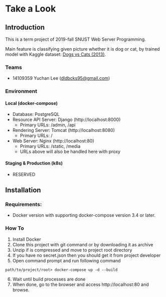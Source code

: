 # Take a Look

## Introduction
This is a term project of 2019-fall SNUST Web Server Programming.

Main feature is classifying given picture whether it is dog or cat, by trained model with Kaggle dataset: [Dogs vs Cats (2013)](https://www.kaggle.com/c/dogs-vs-cats).

### Teams
- 14109359 Yuchan Lee (dldbcks95@gmail.com)

### Environment
#### Local (docker-compose)
- Database: PostgreSQL
- Resource API Server: Django (http://localhost:8000)
    - Primary URLs: /admin, /api
- Rendering Server: Tomcat (http://localhost:8080)
    - Primary URLs: /
- Web Server: Nginx (http://localhost:80)
    - Primary URLs: /static, /media
    - URLs above will also be handled here with proxy

#### Staging & Production (k8s)
- RESERVED


## Installation

### Requirements: 
- Docker version with supporting docker-compose version 3.4 or later.

### How To
1. Install Docker
2. Clone this project with git command or by downloading it as archive
3. Unzip if is compressed and move to project root directory
4. If you have no secret.json then you should get it from project developer
5. Open command prompt and run following command

```
path/to/project/root> docker-compose up -d --build
```
6. Wait until build processes are done
7. When done, go to the browser and access http://localhost:80 and browse.

